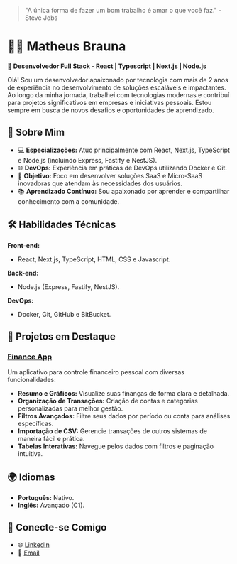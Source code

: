 > "A única forma de fazer um bom trabalho é amar o que você faz." - Steve Jobs

# 👨‍💻 Matheus Brauna 

🎯 **Desenvolvedor Full Stack - React | Typescript | Next.js | Node.js**

Olá! Sou um desenvolvedor apaixonado por tecnologia com mais de 2 anos de experiência no desenvolvimento de soluções escaláveis e impactantes. Ao longo da minha jornada, trabalhei com tecnologias modernas e contribuí para projetos significativos em empresas e iniciativas pessoais. Estou sempre em busca de novos desafios e oportunidades de aprendizado.

## 🚀 **Sobre Mim**  
- 💻 **Especializações:** Atuo principalmente com React, Next.js, TypeScript e Node.js (incluindo Express, Fastify e NestJS).  
- 🌐 **DevOps:** Experiência em práticas de DevOps utilizando Docker e Git.  
- 🎯 **Objetivo:** Foco em desenvolver soluções SaaS e Micro-SaaS inovadoras que atendam às necessidades dos usuários.  
- 📚 **Aprendizado Contínuo:** Sou apaixonado por aprender e compartilhar conhecimento com a comunidade.  

## 🛠️ **Habilidades Técnicas**  

**Front-end:**  
- React, Next.js, TypeScript, HTML, CSS e Javascript.  

**Back-end:**  
- Node.js (Express, Fastify, NestJS).  

**DevOps:**  
- Docker, Git, GitHub e BitBucket.

## 📂 **Projetos em Destaque**  

### **[Finance App](#)**  
Um aplicativo para controle financeiro pessoal com diversas funcionalidades:  
- **Resumo e Gráficos:** Visualize suas finanças de forma clara e detalhada.  
- **Organização de Transações:** Criação de contas e categorias personalizadas para melhor gestão.  
- **Filtros Avançados:** Filtre seus dados por período ou conta para análises específicas.  
- **Importação de CSV:** Gerencie transações de outros sistemas de maneira fácil e prática.  
- **Tabelas Interativas:** Navegue pelos dados com filtros e paginação intuitiva.  

## 🌍 **Idiomas**  
- **Português:** Nativo.  
- **Inglês:** Avançado (C1).  

## 🤝 **Conecte-se Comigo**  
- 🌐 [LinkedIn](https://www.linkedin.com/in/matheus-brauna)  
- 📧 [Email](mailto:contato@matheusbrauna.dev)  
